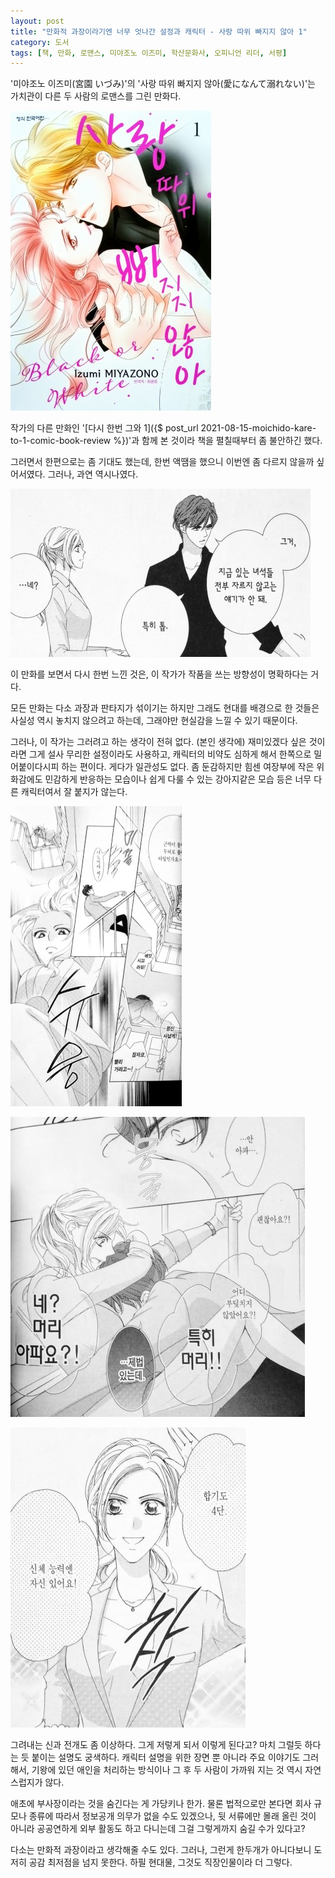 ```yaml
---
layout: post
title: "만화적 과장이라기엔 너무 엇나간 설정과 캐릭터 - 사랑 따위 빠지지 않아 1"
category: 도서
tags: [책, 만화, 로맨스, 미야조노 이즈미, 학산문화사, 오피니언 리더, 서평]
---
```


'미야조노 이즈미(宮園 いづみ)'의
'사랑 따위 빠지지 않아(愛になんて溺れない)'는
가치관이 다른 두 사람의 로맨스를 그린 만화다.

![표지](/images/ai-ni-nante-oborenai-1-comic-book-cover.jpg)

작가의 다른 만화인 '[다시 한번 그와 1]({$ post_url 2021-08-15-moichido-kare-to-1-comic-book-review %})'과 함께 본 것이라
책을 펼칠때부터 좀 불안하긴 했다.

그러면서 한편으로는 좀 기대도 했는데,
한번 액땜을 했으니 이번엔 좀 다르지 않을까 싶어서였다.
그러나, 과연 역시나였다.

![17](/images/ai-ni-nante-oborenai-1-comic-book-p017.jpg "'...네?'는 내가 할 말이다;")

이 만화를 보면서 다시 한번 느낀 것은,
이 작가가 작품을 쓰는 방향성이 명확하다는 거다.

모든 만화는 다소 과장과 판타지가 섞이기는 하지만
그래도 현대를 배경으로 한 것들은 사실성 역시 놓치지 않으려고 하는데,
그래야만 현실감을 느낄 수 있기 때문이다.

그러나, 이 작가는 그러려고 하는 생각이 전혀 없다.
(본인 생각에) 재미있겠다 싶은 것이라면 그게 설사 무리한 설정이라도 사용하고,
캐릭터의 비약도 심하게 해서 한쪽으로 밀어붙이다시피 하는 편이다.
게다가 일관성도 없다.
좀 둔감하지만 힘센 여장부에
작은 위화감에도 민감하게 반응하는 모습이나 쉽게 다룰 수 있는 강아지같은 모습 등은
너무 다른 캐릭터여서 잘 붙지가 않는다.

![35](/images/ai-ni-nante-oborenai-1-comic-book-p035.jpg)

![36](/images/ai-ni-nante-oborenai-1-comic-book-p036.jpg)

![37](/images/ai-ni-nante-oborenai-1-comic-book-p037.jpg)

그려내는 신과 전개도 좀 이상하다.
그게 저렇게 되서 이렇게 된다고?
마치 그럴듯 하다는 듯 붙이는 설명도 궁색하다.
캐릭터 설명을 위한 장면 뿐 아니라 주요 이야기도 그러해서,
기왕에 있던 애인을 처리하는 방식이나
그 후 두 사람이 가까워 지는 것 역시 자연스럽지가 않다.

애초에 부사장이라는 것을 숨긴다는 게 가당키나 한가.
물론 법적으로만 본다면 회사 규모나 종류에 따라서 정보공개 의무가 없을 수도 있겠으나,
뒷 서류에만 몰래 올린 것이 아니라 공공연하게 외부 활동도 하고 다니는데 그걸 그렇게까지 숨길 수가 있다고?

다소는 만화적 과장이라고 생각해줄 수도 있다.
그러나, 그런게 한두개가 아니다보니 도저히 공감 최저점을 넘지 못한다.
하필 현대물, 그것도 직장인물이라 더 그렇다.
